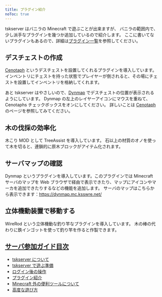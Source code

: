 ```yaml
---
title: プラグイン紹介
noToc: true
---
```


tskserver はバニラの Minecraft で遊ぶことが出来ますが、
バニラの範囲内で、少し派手なプラグインを幾つか追加しているので紹介します。
ここに書いてないプラグインもあるので、詳細は[プラグイン一覧](/plugins)を参照してください。

## デスチェストの作成
[Cenotaph](/plugins/cenotaph) というデスチェストを設置してくれるプラグインを導入しています。
インベントリにチェストを持った状態でプレイヤーが倒されると、その場にチェストを設置してインベントリを格納してくれます。

あと tskserver はやさしいので、[Dynmap](https://dynmap.mc.ksswre.net) でデスチェストの位置が表示されるようにしています。
Dynmap の左上のレイヤーアイコンにマウスを重ねて、Cenotaphs チェックボックスをオンにしてください。
詳しいことは [Cenotaph](/plugins/cenotaph) のページを参照してみてください。

## 木の伐採の効率化
木こり MOD として TreeAssist を導入しています。
石以上の材質のオノを使って木を切ると、連鎖的に原木ブロックがアイテム化されます。


## サーバマップの確認
Dynmap というプラグインを導入しています。このプラグインでは Minecraft サーバのマップを Web ブラウザで経由で表示できたり、マップにアイコンやマーカを追加できたりするなどの機能を追加します。
サーバのマップはこちらから表示できます：<https://dynmap.mc.ksswre.net/>


## 立体機動装置で移動する
WireRod という立体機動な釣り竿なプラグインを導入しています。
木の棒の代わりに鉄インゴットを使って釣り竿を作ると作製できます。


## [サーバ参加ガイド目次](/introduction)
* [tskserver について](/introduction/about)
* [tskserver で遊ぶ準備](/introduction/prepare)
* [ログイン後の操作](/introduction/day1)
* [プラグイン紹介](/introduction/plugins)
* [Minecraft 外の便利ツールについて](/introduction/tools)
* [高度な遊び方](/introduction/advanced)
